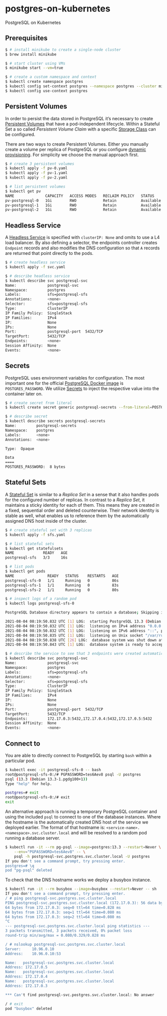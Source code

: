 # postgres-on-kubernetes
PostgreSQL on Kubernetes

## Prerequisites

```bash
$ # install minikube to create a single-node cluster
$ brew install minikube

$ # start cluster using VMs
$ minikube start --vm=true

$ # create a custom namespace and context
$ kubectl create namespace postgres
$ kubectl config set-context postgres --namespace postgres --cluster minikube --user minikube
$ kubectl config use-context postgres
```

## Persistent Volumes

In order to persist the data stored in PostgreSQL it’s necessary to create [Persistent Volumes](https://kubernetes.io/docs/concepts/storage/persistent-volumes/) that have a pod-independent lifecycle. Within a Stateful Set a so called _Persistent Volume Claim_ with a specific [Storage Class](https://kubernetes.io/docs/concepts/storage/storage-classes/) can be configured.

There are two ways to create Persistent Volumes. Either you manually create a volume per replica of PostgreSQL or you configure [dynamic provisioning](https://minikube.sigs.k8s.io/docs/handbook/persistent_volumes/#dynamic-provisioning-and-csi). For simplicity we choose the manual approach first.

```bash
$ # create 3 persistent volumes
$ kubectl apply -f pv-0.yaml
$ kubectl apply -f pv-1.yaml
$ kubectl apply -f pv-2.yaml

$ # list persistent volumes
$ kubectl get pv
NAME              CAPACITY   ACCESS MODES   RECLAIM POLICY   STATUS      CLAIM   STORAGECLASS   REASON   AGE
pv-postgresql-0   1Gi        RWO            Retain           Available           default                 9s
pv-postgresql-1   1Gi        RWO            Retain           Available           default                 7s
pv-postgresql-2   1Gi        RWO            Retain           Available           default                 3s
```

## Headless Service

A [Headless Service](https://kubernetes.io/docs/concepts/services-networking/service/#headless-services) is specified with `clusterIP: None` and omits to use a L4 load balancer. By also defining a selector, the endpoints controller creates `Endpoint` records and also modifies the DNS configuration so that `A` records are returned that point directly to the pods.

```bash
$ # create headless service
$ kubectl apply -f svc.yaml

$ # describe headless service
$ kubectl describe svc postgresql-svc
Name:              postgresql-svc
Namespace:         postgres
Labels:            sfs=postgresql-sfs
Annotations:       <none>
Selector:          sfs=postgresql-sfs
Type:              ClusterIP
IP Family Policy:  SingleStack
IP Families:       IPv4
IP:                None
IPs:               None
Port:              postgresql-port  5432/TCP
TargetPort:        5432/TCP
Endpoints:         <none>
Session Affinity:  None
Events:            <none>
```

## Secrets

PostgreSQL uses environment variables for configuration. The most important one for the official [PostgreSQL Docker image](https://hub.docker.com/_/postgres) is `POSTGRES_PASSWORD`. We utilize [Secrets](https://kubernetes.io/docs/concepts/configuration/secret/) to inject the respective value into the container later on.

```bash
$ # create secret from literal
$ kubectl create secret generic postgresql-secrets --from-literal=POSTGRES_PASSWORD=tes6Aev8

$ # describe secret
$ kubectl describe secrets postgresql-secrets
Name:         postgresql-secrets
Namespace:    postgres
Labels:       <none>
Annotations:  <none>

Type:  Opaque

Data
====
POSTGRES_PASSWORD:  8 bytes
```

## Stateful Sets

A [Stateful Set](https://kubernetes.io/docs/concepts/workloads/controllers/statefulset/) is similar to a _Replica Set_ in a sense that it also handles pods for the configured number of replicas. In contrast to a _Replica Set_, it maintains a sticky identity for each of them. This means they are created in a fixed, sequential order and deleted counterwise. Their network identity is stable as well, what enables us to reference them by the automatically assigned DNS host inside of the cluster.

```bash
$ # create stateful set with 3 replicas
$ kubectl apply -f sfs.yaml

$ # list stateful sets
$ kubectl get statefulsets
NAME             READY   AGE
postgresql-sfs   3/3     16s

$ # list pods
$ kubectl get pods
NAME               READY   STATUS    RESTARTS   AGE
postgresql-sfs-0   1/1     Running   0          86s
postgresql-sfs-1   1/1     Running   0          83s
postgresql-sfs-2   1/1     Running   0          80s

$ # inspect logs of a random pod
$ kubectl logs postgresql-sfs-0

PostgreSQL Database directory appears to contain a database; Skipping initialization

2021-08-04 08:19:50.832 UTC [1] LOG:  starting PostgreSQL 13.3 (Debian 13.3-1.pgdg100+1) on x86_64-pc-linux-gnu, compiled by gcc (Debian 8.3.0-6) 8.3.0, 64-bit
2021-08-04 08:19:50.832 UTC [1] LOG:  listening on IPv4 address "0.0.0.0", port 5432
2021-08-04 08:19:50.832 UTC [1] LOG:  listening on IPv6 address "::", port 5432
2021-08-04 08:19:50.835 UTC [1] LOG:  listening on Unix socket "/var/run/postgresql/.s.PGSQL.5432"
2021-08-04 08:19:50.838 UTC [26] LOG:  database system was shut down at 2021-08-03 14:33:17 UTC
2021-08-04 08:19:50.843 UTC [1] LOG:  database system is ready to accept connections

$ # describe the service to see that 3 endpoints were created automatically
$ kubectl describe svc postgresql-svc
Name:              postgresql-svc
Namespace:         postgres
Labels:            sfs=postgresql-sfs
Annotations:       <none>
Selector:          sfs=postgresql-sfs
Type:              ClusterIP
IP Family Policy:  SingleStack
IP Families:       IPv4
IP:                None
IPs:               None
Port:              postgresql-port  5432/TCP
TargetPort:        5432/TCP
Endpoints:         172.17.0.3:5432,172.17.0.4:5432,172.17.0.5:5432
Session Affinity:  None
Events:            <none>
```

## Connect to

You are able to directly connect to PostgreSQL by starting `bash` within a particular pod.

```bash
$ kubectl exec -it postgresql-sfs-0 -- bash
root@postgresql-sfs-0:/# PGPASSWORD=tes6Aev8 psql -U postgres
psql (13.3 (Debian 13.3-1.pgdg100+1))
Type "help" for help.

postgres=# exit
root@postgresql-sfs-0:/# exit
exit
```

An alternative approach is running a temporary PostgreSQL container and using the included `psql` to connect to one of the database instances. Where the hostname is the automatically created DNS host of the service we deployed earlier. The format of that hostname is: `<service-name>.<namespace>.svc.cluster.local` and will be resolved to a random pod running a database server.

```bash
$ kubectl run -it --rm pg-psql --image=postgres:13.3 --restart=Never \
    --env="PGPASSWORD=tes6Aev8" -- \
    psql -h postgresql-svc.postgres.svc.cluster.local -U postgres
If you don't see a command prompt, try pressing enter.
postgres=# \q
pod "pg-psql" deleted
```

To check that the DNS hostname works we deploy a busybox instance.

```bash
$ kubectl run -it --rm busybox --image=busybox --restart=Never -- sh
If you don't see a command prompt, try pressing enter.
/ # ping postgresql-svc.postgres.svc.cluster.local
PING postgresql-svc.postgres.svc.cluster.local (172.17.0.3): 56 data bytes
64 bytes from 172.17.0.3: seq=0 ttl=64 time=0.828 ms
64 bytes from 172.17.0.3: seq=1 ttl=64 time=0.080 ms
64 bytes from 172.17.0.3: seq=2 ttl=64 time=0.080 ms
^C
--- postgresql-svc.postgres.svc.cluster.local ping statistics ---
3 packets transmitted, 3 packets received, 0% packet loss
round-trip min/avg/max = 0.080/0.329/0.828 ms

/ # nslookup postgresql-svc.postgres.svc.cluster.local
Server:		10.96.0.10
Address:	10.96.0.10:53

Name:	postgresql-svc.postgres.svc.cluster.local
Address: 172.17.0.5
Name:	postgresql-svc.postgres.svc.cluster.local
Address: 172.17.0.4
Name:	postgresql-svc.postgres.svc.cluster.local
Address: 172.17.0.3

*** Can't find postgresql-svc.postgres.svc.cluster.local: No answer

/ # exit
pod "busybox" deleted
```
